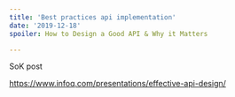 ```yaml
---
title: 'Best practices api implementation'
date: '2019-12-18'
spoiler: How to Design a Good API & Why it Matters

---
```


SoK post 

https://www.infoq.com/presentations/effective-api-design/

